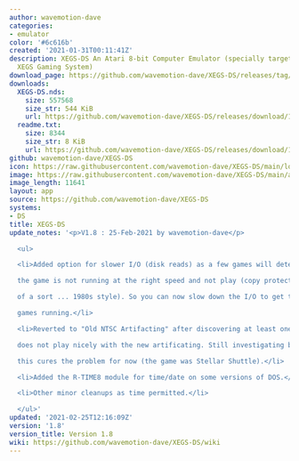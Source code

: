 ```yaml
---
author: wavemotion-dave
categories:
- emulator
color: '#6c616b'
created: '2021-01-31T00:11:41Z'
description: XEGS-DS An Atari 8-bit Computer Emulator (specially targeted for the
  XEGS Gaming System)
download_page: https://github.com/wavemotion-dave/XEGS-DS/releases/tag/1.8
downloads:
  XEGS-DS.nds:
    size: 557568
    size_str: 544 KiB
    url: https://github.com/wavemotion-dave/XEGS-DS/releases/download/1.8/XEGS-DS.nds
  readme.txt:
    size: 8344
    size_str: 8 KiB
    url: https://github.com/wavemotion-dave/XEGS-DS/releases/download/1.8/readme.txt
github: wavemotion-dave/XEGS-DS
icon: https://raw.githubusercontent.com/wavemotion-dave/XEGS-DS/main/logo.bmp
image: https://raw.githubusercontent.com/wavemotion-dave/XEGS-DS/main/arm9/gfx/bgTop.png
image_length: 11641
layout: app
source: https://github.com/wavemotion-dave/XEGS-DS
systems:
- DS
title: XEGS-DS
update_notes: '<p>V1.8 : 25-Feb-2021 by wavemotion-dave</p>

  <ul>

  <li>Added option for slower I/O (disk reads) as a few games will detect that<br>

  the game is not running at the right speed and not play (copy protection<br>

  of a sort ... 1980s style). So you can now slow down the I/O to get those<br>

  games running.</li>

  <li>Reverted to "Old NTSC Artifacting" after discovering at least one game<br>

  does not play nicely with the new artificating. Still investigating but<br>

  this cures the problem for now (the game was Stellar Shuttle).</li>

  <li>Added the R-TIME8 module for time/date on some versions of DOS.</li>

  <li>Other minor cleanups as time permitted.</li>

  </ul>'
updated: '2021-02-25T12:16:09Z'
version: '1.8'
version_title: Version 1.8
wiki: https://github.com/wavemotion-dave/XEGS-DS/wiki
---
```

